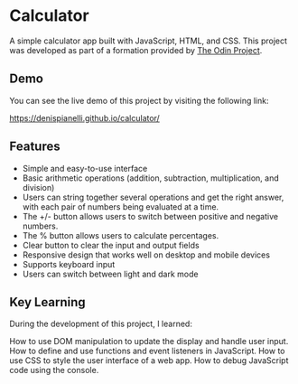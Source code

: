 # Calculator

A simple calculator app built with JavaScript, HTML, and CSS. This project was developed as part of a formation provided by [The Odin Project](https://www.theodinproject.com/dashboard).

## Demo

You can see the live demo of this project by visiting the following link:

https://denispianelli.github.io/calculator/

## Features

- Simple and easy-to-use interface
- Basic arithmetic operations (addition, subtraction, multiplication, and division)
- Users can string together several operations and get the right answer, with each pair of numbers being evaluated at a time.
- The +/- button allows users to switch between positive and negative numbers.
- The % button allows users to calculate percentages.
- Clear button to clear the input and output fields
- Responsive design that works well on desktop and mobile devices
- Supports keyboard input
- Users can switch between light and dark mode

## Key Learning

During the development of this project, I learned:

How to use DOM manipulation to update the display and handle user input.
How to define and use functions and event listeners in JavaScript.
How to use CSS to style the user interface of a web app.
How to debug JavaScript code using the console.

